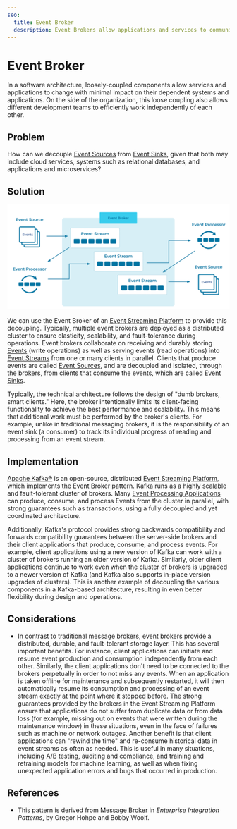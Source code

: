 ```yaml
---
seo:
  title: Event Broker
  description: Event Brokers allow applications and services to communicate in a loosely-coupled manner. Multiple brokers are deployed as a distributed cluster to ensure elasticity, scalability, and fault-tolerance during operations.
---
```


# Event Broker
In a software architecture, loosely-coupled components allow services and applications to change with minimal impact on their dependent systems and applications. On the side of the organization, this loose coupling also allows different development teams to efficiently work independently of each other.

## Problem
How can we decouple [Event Sources](../event-source/event-source.md) from [Event Sinks](../event-sink/event-sink.md), given that both may include cloud services, systems such as relational databases, and applications and microservices?

## Solution
![event-broker](../img/event-broker.svg)

We can use the Event Broker of an [Event Streaming Platform](../event-stream/event-streaming-platform.md) to provide this decoupling. Typically, multiple event brokers are deployed as a distributed cluster to ensure elasticity, scalability, and fault-tolerance during operations. Event brokers collaborate on receiving and durably storing [Events](../event/event.md) (write operations) as well as serving events (read operations) into [Event Streams](../event-stream/event-stream.md) from one or many clients in parallel. Clients that produce events are called [Event Sources](../event-source/event-source.md), and are decoupled and isolated, through the brokers, from clients that consume the events, which are called [Event Sinks](../event-sink/event-sink.md). 

Typically, the technical architecture follows the design of "dumb brokers, smart clients." Here, the broker intentionally limits its client-facing functionality to achieve the best performance and scalability. This means that additional work must be performed by the broker's clients. For example, unlike in traditional messaging brokers, it is the responsibility of an event sink (a consumer) to track its individual progress of reading and processing from an event stream.

## Implementation
[Apache Kafka®](https://kafka.apache.org/) is an open-source, distributed [Event Streaming Platform](../event-stream/event-streaming-platform.md), which implements the Event Broker pattern. Kafka runs as a highly scalable and fault-tolerant cluster of brokers. Many [Event Processing Applications](../event-processing/event-processing-application.md) can produce, consume, and process Events from the cluster in parallel, with strong guarantees such as transactions, using a fully decoupled and yet coordinated architecture.

Additionally, Kafka's protocol provides strong backwards compatibility and forwards compatibility guarantees between the server-side brokers and their client applications that produce, consume, and process events. For example, client applications using a new version of Kafka can work with a cluster of brokers running an older version of Kafka. Similarly, older client applications continue to work even when the cluster of brokers is upgraded to a newer version of Kafka (and Kafka also supports in-place version upgrades of clusters). This is another example of decoupling the various components in a Kafka-based architecture, resulting in even better flexibility during design and operations.

## Considerations
* In contrast to traditional message brokers, event brokers provide a distributed, durable, and fault-tolerant storage layer. This has several important benefits. For instance, client applications can initiate and resume event production and consumption independently from each other. Similarly, the client applications don't need to be connected to the brokers perpetually in order to not miss any events. When an application is taken offline for maintenance and subsequently restarted, it will then automatically resume its consumption and processing of an event stream exactly at the point where it stopped before. The strong guarantees provided by the brokers in the Event Streaming Platform ensure that applications do not suffer from duplicate data or from data loss (for example, missing out on events that were written during the maintenance window) in these situations, even in the face of failures such as machine or network outages. Another benefit is that client applications can "rewind the time" and re-consume historical data in event streams as often as needed. This is useful in many situations, including A/B testing, auditing and compliance, and training and retraining models for machine learning, as well as when fixing unexpected application errors and bugs that occurred in production.

## References
* This pattern is derived from [Message Broker](https://www.enterpriseintegrationpatterns.com/patterns/messaging/MessageBroker.html) in _Enterprise Integration Patterns_, by Gregor Hohpe and Bobby Woolf.
